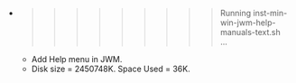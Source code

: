 * >>>>>>>>> Running inst-min-win-jwm-help-manuals-text.sh ...
  * Add Help menu in JWM.
  * Disk size = 2450748K. Space Used = 36K.
